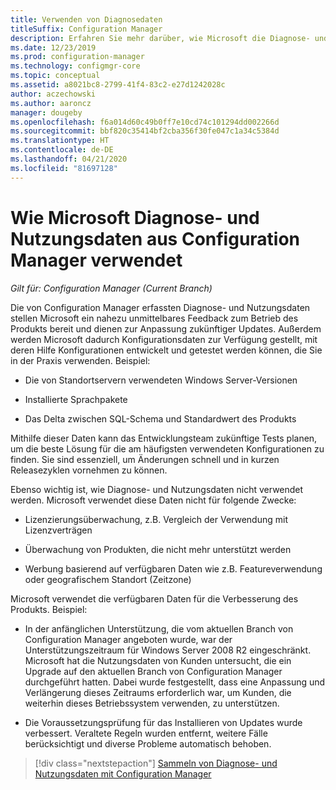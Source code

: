 ```yaml
---
title: Verwenden von Diagnosedaten
titleSuffix: Configuration Manager
description: Erfahren Sie mehr darüber, wie Microsoft die Diagnose- und Nutzungsdaten verwendet, die Configuration Manager sammelt.
ms.date: 12/23/2019
ms.prod: configuration-manager
ms.technology: configmgr-core
ms.topic: conceptual
ms.assetid: a8021bc8-2799-41f4-83c2-e27d1242028c
author: aczechowski
ms.author: aaroncz
manager: dougeby
ms.openlocfilehash: f6a014d60c49b0ff7e10cd74c101294dd002266d
ms.sourcegitcommit: bbf820c35414bf2cba356f30fe047c1a34c5384d
ms.translationtype: HT
ms.contentlocale: de-DE
ms.lasthandoff: 04/21/2020
ms.locfileid: "81697128"
---
```

# <a name="how-microsoft-uses-configuration-manager-diagnostics-and-usage-data"></a>Wie Microsoft Diagnose- und Nutzungsdaten aus Configuration Manager verwendet

*Gilt für: Configuration Manager (Current Branch)*

Die von Configuration Manager erfassten Diagnose- und Nutzungsdaten stellen Microsoft ein nahezu unmittelbares Feedback zum Betrieb des Produkts bereit und dienen zur Anpassung zukünftiger Updates. Außerdem werden Microsoft dadurch Konfigurationsdaten zur Verfügung gestellt, mit deren Hilfe Konfigurationen entwickelt und getestet werden können, die Sie in der Praxis verwenden. Beispiel:

- Die von Standortservern verwendeten Windows Server-Versionen

- Installierte Sprachpakete

- Das Delta zwischen SQL-Schema und Standardwert des Produkts

Mithilfe dieser Daten kann das Entwicklungsteam zukünftige Tests planen, um die beste Lösung für die am häufigsten verwendeten Konfigurationen zu finden. Sie sind essenziell, um Änderungen schnell und in kurzen Releasezyklen vornehmen zu können.

Ebenso wichtig ist, wie Diagnose- und Nutzungsdaten nicht verwendet werden. Microsoft verwendet diese Daten nicht für folgende Zwecke:

- Lizenzierungsüberwachung, z.B. Vergleich der Verwendung mit Lizenzverträgen

- Überwachung von Produkten, die nicht mehr unterstützt werden

- Werbung basierend auf verfügbaren Daten wie z.B. Featureverwendung oder geografischem Standort (Zeitzone)

Microsoft verwendet die verfügbaren Daten für die Verbesserung des Produkts. Beispiel:

- In der anfänglichen Unterstützung, die vom aktuellen Branch von Configuration Manager angeboten wurde, war der Unterstützungszeitraum für Windows Server 2008 R2 eingeschränkt. Microsoft hat die Nutzungsdaten von Kunden untersucht, die ein Upgrade auf den aktuellen Branch von Configuration Manager durchgeführt hatten. Dabei wurde festgestellt, dass eine Anpassung und Verlängerung dieses Zeitraums erforderlich war, um Kunden, die weiterhin dieses Betriebssystem verwenden, zu unterstützen.

- Die Voraussetzungsprüfung für das Installieren von Updates wurde verbessert. Veraltete Regeln wurden entfernt, weitere Fälle berücksichtigt und diverse Probleme automatisch behoben.  

> [!div class="nextstepaction"]
> [Sammeln von Diagnose- und Nutzungsdaten mit Configuration Manager](how-diagnostics-and-usage-data-is-collected.md)
